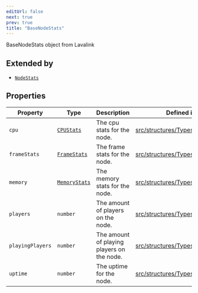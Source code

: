 ```yaml
---
editUrl: false
next: true
prev: true
title: "BaseNodeStats"
---
```


BaseNodeStats object from Lavalink

## Extended by

- [`NodeStats`](/api/interfaces/nodestats/)

## Properties

| Property | Type | Description | Defined in |
| ------ | ------ | ------ | ------ |
| `cpu` | [`CPUStats`](/api/interfaces/cpustats/) | The cpu stats for the node. | [src/structures/Types/Node.ts:95](https://github.com/appujet/lavalink-client/blob/4880e032861893b27e80b7c2d6c36639afbb3479/src/structures/Types/Node.ts#L95) |
| `frameStats` | [`FrameStats`](/api/interfaces/framestats/) | The frame stats for the node. | [src/structures/Types/Node.ts:97](https://github.com/appujet/lavalink-client/blob/4880e032861893b27e80b7c2d6c36639afbb3479/src/structures/Types/Node.ts#L97) |
| `memory` | [`MemoryStats`](/api/interfaces/memorystats/) | The memory stats for the node. | [src/structures/Types/Node.ts:93](https://github.com/appujet/lavalink-client/blob/4880e032861893b27e80b7c2d6c36639afbb3479/src/structures/Types/Node.ts#L93) |
| `players` | `number` | The amount of players on the node. | [src/structures/Types/Node.ts:87](https://github.com/appujet/lavalink-client/blob/4880e032861893b27e80b7c2d6c36639afbb3479/src/structures/Types/Node.ts#L87) |
| `playingPlayers` | `number` | The amount of playing players on the node. | [src/structures/Types/Node.ts:89](https://github.com/appujet/lavalink-client/blob/4880e032861893b27e80b7c2d6c36639afbb3479/src/structures/Types/Node.ts#L89) |
| `uptime` | `number` | The uptime for the node. | [src/structures/Types/Node.ts:91](https://github.com/appujet/lavalink-client/blob/4880e032861893b27e80b7c2d6c36639afbb3479/src/structures/Types/Node.ts#L91) |
